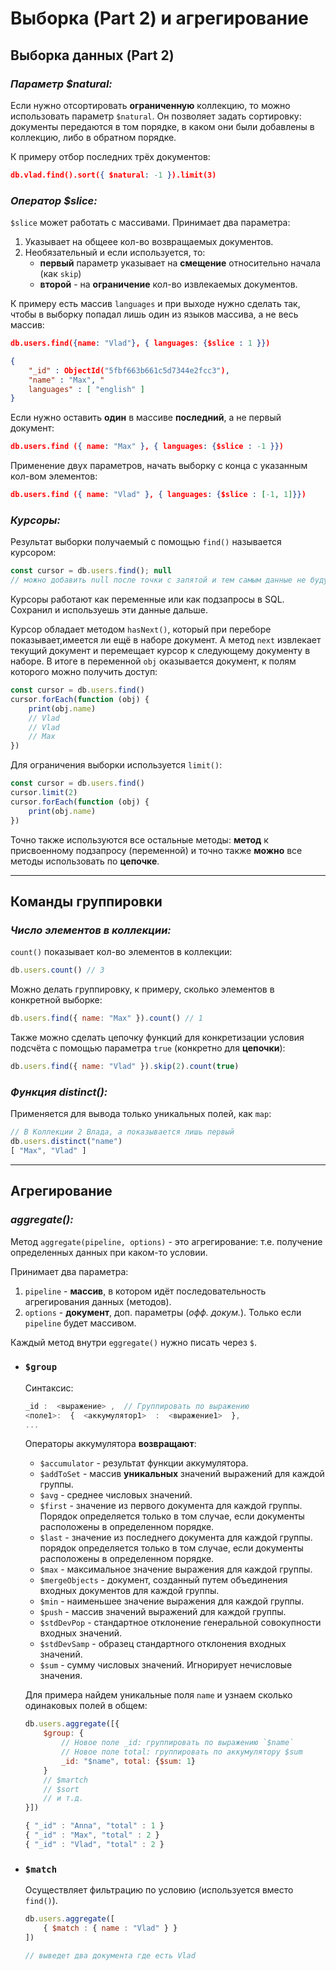 # Выборка (Part 2) и агрегирование

## Выборка данных (Part 2) 

### ***Параметр $natural:***

Если нужно отсортировать **ограниченную** коллекцию, то можно использовать параметр `$natural`. Он позволяет задать сортировку: документы передаются в том порядке, в каком они были добавлены в коллекцию, либо в обратном порядке.

К примеру отбор последних трёх документов:

```json
db.vlad.find().sort({ $natural: -1 }).limit(3)
```

### ***Оператор $slice:***

`$slice` может работать с массивами. Принимает два параметра:

1. Указывает на общеее кол-во возвращаемых документов.
2. Необязательный и если используется, то: 
    * **первый** параметр указывает на **смещение** относительно начала (как `skip`)
    * **второй** - на **ограничение** кол-во извлекаемых документов.

К примеру есть массив `languages` и при выходе нужно сделать так, чтобы в выборку попадал лишь один из языков массива, а не весь массив:

```json
db.users.find({name: "Vlad"}, { languages: {$slice : 1 }})

{ 
    "_id" : ObjectId("5fbf663b661c5d7344e2fcc3"), 
    "name" : "Max", "
    languages" : [ "english" ] 
}
```

Если нужно оставить **один** в массиве **последний**, а не первый документ:

```json
db.users.find ({ name: "Max" }, { languages: {$slice : -1 }})
```

Применение двух параметров, начать выборку с конца с указанным кол-вом элементов:

```json
db.users.find ({ name: "Vlad" }, { languages: {$slice : [-1, 1]}})
```

### ***Курсоры:***

Результат выборки получаемый с помощью `find()` называется курсором:

```javascript
const cursor = db.users.find(); null
// можно добавить null после точки с запятой и тем самым данные не будут выводиться сразу же
```

Курсоры работают как переменные или как подзапросы в SQL. Сохранил и используешь эти данные дальше. 

Курсор обладает методом `hasNext()`, который при переборе показывает,имеется ли ещё в наборе документ. А метод `next` извлекает текущий документ и перемещает курсор к следующему документу в наборе. В итоге в переменной `obj` оказывается документ, к полям которого можно получить доступ:

```javascript
const cursor = db.users.find()
cursor.forEach(function (obj) {
    print(obj.name)
    // Vlad
    // Vlad
    // Max
})
```

Для ограничения выборки используется `limit()`:

```javascript
const cursor = db.users.find()
cursor.limit(2)
cursor.forEach(function (obj) {
    print(obj.name)
})
```

Точно также используются все остальные методы: **метод** к присвоенному подзапросу (переменной) и точно также **можно** все методы использовать по **цепочке**.
***

## Команды группировки

### ***Число элементов в коллекции:***

`count()` показывает кол-во элементов в коллекции:

```javascript
db.users.count() // 3
```

Можно делать группировку, к примеру, сколько элементов в конкретной выборке:

```javascript
db.users.find({ name: "Max" }).count() // 1
```

Также можно сделать цепочку функций для конкретизации условия подсчёта с помощью параметра `true` (конкретно для **цепочки**):

```javascript
db.users.find({ name: "Vlad" }).skip(2).count(true)
```

### ***Функция distinct():***

Применяется для вывода только уникальных полей, как `map`:

```javascript
// В Коллекции 2 Влада, а показывается лишь первый
db.users.distinct("name")
[ "Max", "Vlad" ]
```
***

## Агрегирование 
### ***aggregate():***

Метод `aggregate(pipeline, options)` - это агрегирование: т.е. получение определенных данных при каком-то условии.

Принимает два параметра: 

1. `pipeline` - **массив**, в котором идёт последовательность агрегирования данных (методов).
2. `options` - **документ**, доп. параметры (*офф. докум.*). Только если `pipeline` будет массивом. 

Каждый метод внутри `eggregate()` нужно писать через `$`.


* ### `$group`
    
    Синтаксис:

    ```javascript
    _id :  <выражение> ,  // Группировать по выражению 
    <поле1>:  {  <аккумулятор1>  :  <выражение1>  }, 
    ... 
    ```

    Операторы аккумулятора **возвращают**:

    * `$accumulator` - результат функции аккумулятора.
    * `$addToSet` - массив **уникальных** значений выражений для каждой группы.
    * `$avg` - среднее числовых значений.
    * `$first` - значение из первого документа для каждой группы. Порядок определяется только в том случае, если документы расположены в определенном порядке. 
    * `$last` - значение из последнего документа для каждой группы. порядок определяется только в том случае, если документы расположены в определенном порядке. 
    * `$max` - максимальное значение выражения для каждой группы.
    * `$mergeObjects` -	документ, созданный путем объединения входных документов для каждой группы.
    * `$min` -	наименьшее значение выражения для каждой группы.
    * `$push` -	массив значений выражений для каждой группы.
    * `$stdDevPop` - стандартное отклонение генеральной совокупности входных значений.
    * `$stdDevSamp` - образец стандартного отклонения входных значений.
    * `$sum` - сумму числовых значений. Игнорирует нечисловые значения. 

    
    Для примера найдем уникальные поля `name` и узнаем сколько одинаковых полей в общем:

    ```javascript
    db.users.aggregate([{
        $group: { 
            // Новое поле _id: группировать по выражению `$name`
            // Новое поле total: группировать по аккумулятору $sum
            _id: "$name", total: {$sum: 1} 
        }
        // $martch
        // $sort
        // и т.д.
    }])

    { "_id" : "Anna", "total" : 1 }
    { "_id" : "Max", "total" : 2 }
    { "_id" : "Vlad", "total" : 2 }
    ```

* ### `$match`
    Осуществляет фильтрацию по условию (используется вместо `find()`).

    ```javascript
    db.users.aggregate([
        { $match : { name : "Vlad" } } 
    ])

    // выведет два документа где есть Vlad
    ```
